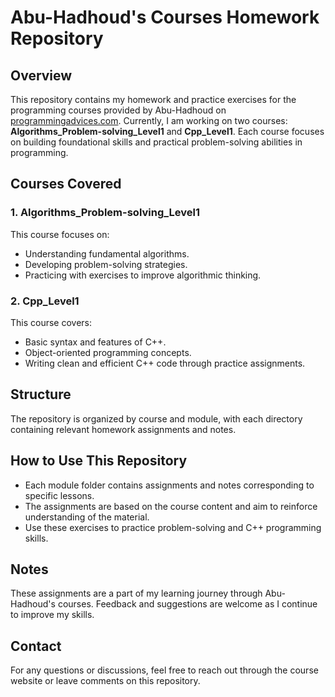 # Abu-Hadhoud's Courses Homework Repository

## Overview
This repository contains my homework and practice exercises for the programming courses provided by Abu-Hadhoud on [programmingadvices.com](https://programmingadvices.com/courses/). Currently, I am working on two courses: **Algorithms_Problem-solving_Level1** and **Cpp_Level1**. Each course focuses on building foundational skills and practical problem-solving abilities in programming.

## Courses Covered
### 1. Algorithms_Problem-solving_Level1
This course focuses on:
- Understanding fundamental algorithms.
- Developing problem-solving strategies.
- Practicing with exercises to improve algorithmic thinking.

### 2. Cpp_Level1
This course covers:
- Basic syntax and features of C++.
- Object-oriented programming concepts.
- Writing clean and efficient C++ code through practice assignments.

## Structure
The repository is organized by course and module, with each directory containing relevant homework assignments and notes.


## How to Use This Repository
- Each module folder contains assignments and notes corresponding to specific lessons.
- The assignments are based on the course content and aim to reinforce understanding of the material.
- Use these exercises to practice problem-solving and C++ programming skills.

## Notes
These assignments are a part of my learning journey through Abu-Hadhoud's courses. Feedback and suggestions are welcome as I continue to improve my skills.

## Contact
For any questions or discussions, feel free to reach out through the course website or leave comments on this repository.
